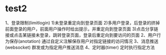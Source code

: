 # test2
1、登录限制(limitlogin)
    1)未登录重定向到登录页面
    2)多用户登录，后登录的挤掉前面登录的用户，前面用户操作时给出提示，并重定向到登录页面
    3)点击分享链接或点击某链接未登录，跳转登录页面，登录后重定向到要访问的页面
2、用户行为保存(anotation)
    通过自定义注解保存用户对指定链接的访问情况
3、消息推送(websocket)
    群发或为指定用户推送消息
4、定时器(timer)
    定时执行指定方法